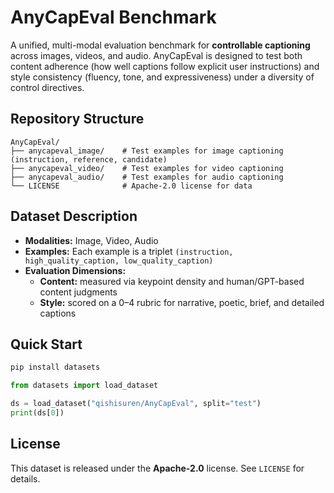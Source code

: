 # AnyCapEval Benchmark

A unified, multi-modal evaluation benchmark for **controllable captioning** across images, videos, and audio.
AnyCapEval is designed to test both content adherence (how well captions follow explicit user instructions)
and style consistency (fluency, tone, and expressiveness) under a diversity of control directives.

## Repository Structure

```
AnyCapEval/
├── anycapeval_image/    # Test examples for image captioning (instruction, reference, candidate)
├── anycapeval_video/    # Test examples for video captioning
├── anycapeval_audio/    # Test examples for audio captioning
└── LICENSE              # Apache-2.0 license for data
```

## Dataset Description

- **Modalities:** Image, Video, Audio  
- **Examples:** Each example is a triplet `(instruction, high_quality_caption, low_quality_caption)`  
- **Evaluation Dimensions:**  
  - **Content:** measured via keypoint density and human/GPT-based content judgments  
  - **Style:** scored on a 0–4 rubric for narrative, poetic, brief, and detailed captions  

## Quick Start

```bash
pip install datasets
```

```python
from datasets import load_dataset

ds = load_dataset("qishisuren/AnyCapEval", split="test")
print(ds[0])
```

## License

This dataset is released under the **Apache-2.0** license. See `LICENSE` for details.
